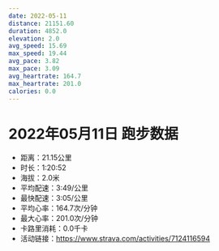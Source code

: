 ```yaml
---
date: 2022-05-11
distance: 21151.60
duration: 4852.0
elevation: 2.0
avg_speed: 15.69
max_speed: 19.44
avg_pace: 3.82
max_pace: 3.09
avg_heartrate: 164.7
max_heartrate: 201.0
calories: 0.0
---
```


# 2022年05月11日 跑步数据

- 距离：21.15公里
- 时长：1:20:52
- 海拔：2.0米
- 平均配速：3:49/公里
- 最快配速：3:05/公里
- 平均心率：164.7次/分钟
- 最大心率：201.0次/分钟
- 卡路里消耗：0.0千卡
- 活动链接：https://www.strava.com/activities/7124116594
